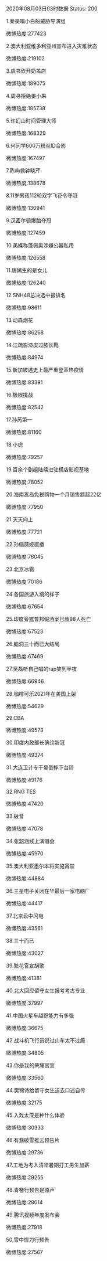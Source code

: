 2020年08月03日03时数据
Status: 200

1.秦昊唱小白船威胁导演组

微博热度:277423

2.澳大利亚维多利亚州宣布进入灾难状态

微博热度:219102

3.虞书欣开奶盖店

微博热度:189075

4.周寻拒绝姜小果

微博热度:185738

5.许幻山时间管理大师

微博热度:168329

6.何同学600万粉丝ID合影

微博热度:167497

7.陈屿救钟晓芹

微博热度:138678

8.11岁男孩112轮双字飞花令夺冠

微博热度:130941

9.汉密尔顿爆胎夺冠

微博热度:127459

10.美媒称蓬佩奥涉嫌公器私用

微博热度:126558

11.唐嫣生的是女儿

微博热度:126240

12.SNH48总决选中报排名

微博热度:98611

13.动森烟花

微博热度:86268

14.江疏影漆皮过膝长靴

微博热度:84974

15.新加坡遇史上最严重登革热疫情

微博热度:83391

16.极限挑战

微博热度:82542

17.孙芮第一

微博热度:81160

18.小虎

微博热度:79257

19.百余个剧组陆续进驻横店影视基地

微博热度:78052

20.海南离岛免税购物一个月销售额超22亿

微博热度:77950

21.天天向上

微博热度:77721

22.孙俪薇娅直播

微博热度:76045

23.北京冰雹

微博热度:70186

24.各国旅游入境的样子

微博热度:67654

25.印度旁遮普邦假酒案已致98人死亡

微博热度:67523

26.脑洞三十而已大结局

微博热度:67469

27.吴磊听自己唱的rap笑到半夜

微博热度:66946

28.咖啡可乐2021年在美国上架

微博热度:54629

29.CBA

微博热度:49573

30.印度内政部长确诊新冠

微博热度:49374

31.大连卫计专干晕倒摔下台阶

微博热度:49176

32.RNG TES

微博热度:47420

33.破音

微博热度:47078

34.张韶涵线上演唱会

微博热度:45970

35.澳大利亚墨尔本将实施宵禁

微博热度:44884

36.三星电子关闭在华最后一家电脑厂

微博热度:44417

37.北京云中闪电

微博热度:43561

38.三十而已

微博热度:43027

39.繁花官宣胡歌

微博热度:41381

40.北大回应留守女生报考考古专业

微博热度:37997

41.中国火星车越野能力有多强

微博热度:36675

42.战斗机飞行员说过山车太不过瘾

微博热度:34805

43.你是我的荣耀官宣

微博热度:33560

44.樊锦诗给留守女生送去口述自传

微博热度:32175

45.入戏太深是种什么体验

微博热度:30333

46.有翡破雪推云预告片

微博热度:29736

47.工地为考入清华暑期打工男生加薪

微博热度:29255

48.青簪行预告是原声

微博热度:28014

49.腾讯视频年度发布会

微博热度:27918

50.雪中悍刀行预告

微博热度:27567

